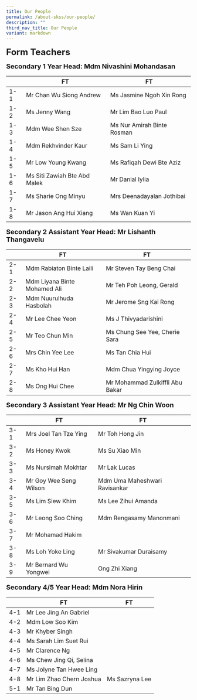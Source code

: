 ```yaml
---
title: Our People
permalink: /about-skss/our-people/
description: ""
third_nav_title: Our People
variant: markdown
---
```

**<font size="5">Form Teachers</font>**

**<font size="4">Secondary 1 Year Head: Mdm Nivashini Mohandasan</font>**

|     | FT                                  | FT                       |
|-----|-------------------------------------|--------------------------|
| 1-1 | Mr Chan Wu Siong Andrew            | Ms Jasmine Ngoh Xin Rong        |
| 1-2 | Ms Jenny Wang              | Mr Lim Bao Luo Paul  |
| 1-3 | Mdm Wee Shen Sze               | Ms Nur Amirah Binte Rosman   |
| 1-4 | Mdm Rekhvinder Kaur                    | Ms Sam Li Ying   |
| 1-5 | Mr Low Young Kwang                     | Ms Rafiqah Dewi Bte Aziz       |
| 1-6 | Ms Siti Zawiah Bte Abd Malek                 | Mr Danial Iylia        |
| 1-7 | Ms Sharie Ong Minyu                  | Mrs Deenadayalan Jothibai          |
| 1-8 | Mr Jason Ang Hui Xiang | Ms Wan Kuan Yi           |



**<font size="4">Secondary 2 Assistant Year Head: Mr Lishanth Thangavelu </font>**

|     | FT                      | FT                       |
|-----|-------------------------|--------------------------|
| 2-1 | Mdm Rabiaton Binte Laili         |    Mr Steven Tay Beng Chai                      |
| 2-2 | Mdm Liyana Binte Mohamed Ali        | Mr  Teh Poh Leong, Gerald           |
| 2-3 | Mdm Nuurulhuda Hasbolah   |  Mr Jerome Sng Kai Rong                    |
| 2-4 | Mr Lee Chee Yeon       | Ms J Thivyadarishini          |
| 2-5 | Mr Teo Chun Min | Ms Chung See Yee, Cherie Sara      |
| 2-6 | Mrs Chin Yee Lee     | Ms Tan Chia Hui     |
| 2-7 | Ms Kho Hui Han            |   Mdm Chua Yingying Joyce  |
| 2-8 | Ms Ong Hui Chee  | Mr Mohammad Zulkiffli Abu Bakar |

**<font size="4">Secondary 3 Assistant Year Head: Mr Ng Chin Woon </font>**

|     | FT                       | FT                        |
|-----|--------------------------|---------------------------|
| 3-1 | Mrs Joel Tan Tze Ying   |   Mr Toh Hong Jin                        |
| 3-2 | Ms Honey Kwok           |   Ms Su Xiao Min                        |
| 3-3 | Ms Nursimah Mokhtar           |    Mr Lak Lucas                       |
| 3-4 | Mr Goy Wee Seng Wilson    |   Mdm Uma Maheshwari Ravisankar                       |
| 3-5 | Ms Lim Siew Khim  |  Ms Lee Zihui Amanda       |
| 3-6 | Mr Leong Soo Ching     |    Mdm Rengasamy Manonmani                      |
| 3-7 | Mr Mohamad Hakim      |            |
| 3-8 | Ms Loh Yoke Ling | Mr Sivakumar Duraisamy |
| 3-9 | Mr Bernard Wu Yongwei | Ong Zhi Xiang |

**<font size="4">Secondary 4/5 Year Head: Mdm Nora Hirin </font>**

|     | FT                           | FT                     |
|-----|---------------------------|------------------------|
| 4-1 | Mr Lee Jing An Gabriel         |                        |
| 4-2 | Mdm Low Soo Kim              |                        |
| 4-3 | Mr Khyber Singh       |            |
| 4-4 | Ms Sarah Lim Suet Rui             |         |
| 4-5 | Mr Clarence Ng                |           |
| 4-6 | Ms Chew Jing Qi, Selina          |      |
| 4-7 | Ms Jolyne Tan Hwee Ling       |                          |
| 4-8 | Mr Lim Zhao Chern Joshua | Ms Sazryna Lee |
| 5-1 | Mr Tan Bing Dun   |                      |